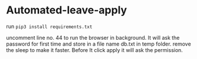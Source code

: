 # Automated-leave-apply

run `pip3 install requirements.txt` 

uncomment line no. 44 to run the browser in background.
It will ask the password for first time and store in a file name db.txt in temp folder. 
remove the sleep to make it faster.
Before It click apply it will ask the permission.
